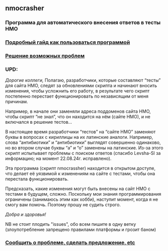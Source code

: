 ## nmocrasher
### Программа для автоматического внесения ответов в тесты НМО  

### [Подробный гайд как пользоваться программой ](https://telegra.ph/Kak-polzovatsya-nmo-crasher-08-06) 

### [Решение возможных проблем](https://telegra.ph/Reshenie-vozmozhnyh-problem-08-11) 


### UPD: 
*Дорогие коллеги,*
Полагаю, разработчики, которые составляют “тесты” для сайта НМО, следят за обновлениями скрипта и начинают вносить изменения, чтобы усложнить его работу, в результате чего скрипт постепенно перестает функционировать по независящим от меня причинам.

Например, в начале они заменяли адреса поддоменов сайта НМО, чтобы скрипт “не знал”, что он находится на нём (сайте НМО), и не включался в решение тестов…

В настоящее время разработчики “тестов” на “сайте НМО” заменяют буквы в вопросах с кириллицы на их латинские аналоги. Например, слова “антибиотики” и “aнтибиoтики” выглядят совершенно одинаково, но во втором случае буквы “а” и “о” заменены на латинские. Из-за этого скрипт испытывает проблемы с поиском ответов (спасибо Levsha-Sl за информацию; на момент 22.08.24г. исправлено).

Эта программа (скрипт nmocrassher) находится в открытом доступе, что делает её уязвимой к изменениям на сайте с тестами, чтобы она перестала функционировать.

Предсказать, какие изменения могут быть внесены на сайт НМО с тестами в будущем, сложно. Поскольку мои знания программирования ограничены (занимаюсь этим как хобби), наступит момент, когда я не смогу вам помочь. Поэтому прошу не судить строго.

*Добра и здоровья!*



NB не стоит плодить "issues", обо всем пишите в одну ветку (злоупотребление запрещено правилами платформы и грозит баном)
### [Сообщить о проблеме, сделать предложение, etc](https://github.com/kiray-gd/nmocrasher/issues/9) 
